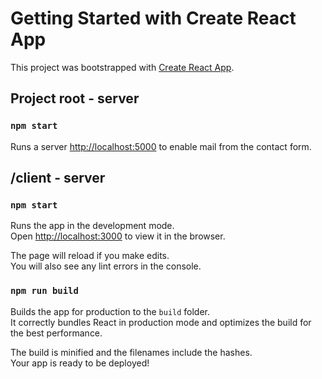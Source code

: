 # Getting Started with Create React App

This project was bootstrapped with [Create React App](https://github.com/facebook/create-react-app).

## Project root - server

### `npm start`

Runs a server [http://localhost:5000](http://localhost:5000) to enable mail from the contact form.

## /client - server

### `npm start`

Runs the app in the development mode.\
Open [http://localhost:3000](http://localhost:3000) to view it in the browser.

The page will reload if you make edits.\
You will also see any lint errors in the console.

### `npm run build`

Builds the app for production to the `build` folder.\
It correctly bundles React in production mode and optimizes the build for the best performance.

The build is minified and the filenames include the hashes.\
Your app is ready to be deployed!
